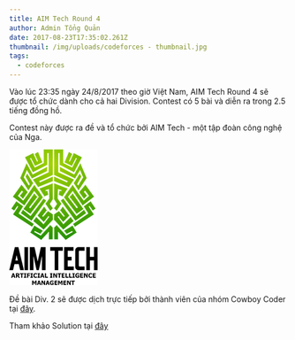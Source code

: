 ```yaml
---
title: AIM Tech Round 4
author: Admin Tổng Quản
date: 2017-08-23T17:35:02.261Z
thumbnail: /img/uploads/codeforces - thumbnail.jpg
tags:
  - codeforces
---
```

Vào lúc 23:35 ngày 24/8/2017 theo giờ Việt Nam, AIM Tech Round 4 sẽ được tổ chức dành cho cả hai Division. Contest có 5 bài và diễn ra trong 2.5 tiếng đồng hồ.

Contest này được ra đề và tổ chức bởi AIM Tech - một tập đoàn công nghệ của Nga.

![undefined](/img/uploads/codeforces_aim_tech_round_image.jpg)

Đề bài Div. 2 sẽ được dịch trực tiếp bởi thành viên của nhóm Cowboy Coder tại [đây](http://cogismith.com/zqt).

Tham khảo Solution tại [đây](http://cogismith.com/1RyN)
